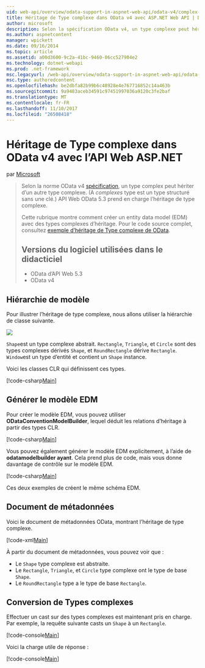 ```yaml
---
uid: web-api/overview/odata-support-in-aspnet-web-api/odata-v4/complex-type-inheritance-in-odata-v4
title: Héritage de Type complexe dans OData v4 avec ASP.NET Web API | Documents Microsoft
author: microsoft
description: Selon la spécification OData v4, un type complexe peut hériter d’un autre type complex. (Un type complexe est un type structuré sans une clé.) API Web...
ms.author: aspnetcontent
manager: wpickett
ms.date: 09/16/2014
ms.topic: article
ms.assetid: a00d3600-9c2a-41bc-9460-06cc527904e2
ms.technology: dotnet-webapi
ms.prod: .net-framework
msc.legacyurl: /web-api/overview/odata-support-in-aspnet-web-api/odata-v4/complex-type-inheritance-in-odata-v4
msc.type: authoredcontent
ms.openlocfilehash: be2dbfa82b99b6c48928e4e767716852c14a463b
ms.sourcegitcommit: 9a9483aceb34591c97451997036a9120c3fe2baf
ms.translationtype: MT
ms.contentlocale: fr-FR
ms.lasthandoff: 11/10/2017
ms.locfileid: "26508418"
---
```

<a name="complex-type-inheritance-in-odata-v4-with-aspnet-web-api"></a>Héritage de Type complexe dans OData v4 avec l’API Web ASP.NET
====================
par [Microsoft](https://github.com/microsoft)

> Selon la norme OData v4 [spécification](http://www.odata.org/documentation/odata-version-4-0/), un type complex peut hériter d’un autre type complexe. (A *complexes* type est un type structuré sans une clé.) API Web OData 5.3 prend en charge l’héritage de type complexe.
> 
> Cette rubrique montre comment créer un entity data model (EDM) avec des types complexes d’héritage. Pour le code source complet, consultez [exemple d’héritage de Type complexe de OData](http://aspnet.codeplex.com/sourcecontrol/latest#Samples/WebApi/OData/v4/ODataComplexTypeInheritanceSample/ReadMe.txt).
> 
> ## <a name="software-versions-used-in-the-tutorial"></a>Versions du logiciel utilisées dans le didacticiel
> 
> 
> - OData d’API Web 5.3
> - OData v4


## <a name="model-hierarchy"></a>Hiérarchie de modèle

Pour illustrer l’héritage de type complexe, nous allons utiliser la hiérarchie de classe suivante.

![](complex-type-inheritance-in-odata-v4/_static/image1.png)

`Shape`est un type complexe abstrait. `Rectangle`, `Triangle`, et `Circle` sont des types complexes dérivés `Shape`, et `RoundRectangle` dérive `Rectangle`. `Window`est un type d’entité et contient un `Shape` instance.

Voici les classes CLR qui définissent ces types.

[!code-csharp[Main](complex-type-inheritance-in-odata-v4/samples/sample1.cs)]

## <a name="build-the-edm-model"></a>Générer le modèle EDM

Pour créer le modèle EDM, vous pouvez utiliser **ODataConventionModelBuilder**, lequel déduit les relations d’héritage à partir des types CLR.

[!code-csharp[Main](complex-type-inheritance-in-odata-v4/samples/sample2.cs)]

Vous pouvez également générer le modèle EDM explicitement, à l’aide de **odatamodelbuilder ayant**. Cela prend plus de code, mais vous donne davantage de contrôle sur le modèle EDM.

[!code-csharp[Main](complex-type-inheritance-in-odata-v4/samples/sample3.cs)]

Ces deux exemples de créent le même schéma EDM.

## <a name="metadata-document"></a>Document de métadonnées

Voici le document de métadonnées OData, montrant l’héritage de type complexe.

[!code-xml[Main](complex-type-inheritance-in-odata-v4/samples/sample4.xml?highlight=13,17,25,30)]

À partir du document de métadonnées, vous pouvez voir que :

- Le `Shape` type complexe est abstraite.
- Le `Rectangle`, `Triangle`, et `Circle` type complexe ont le type de base `Shape`.
- Le `RoundRectangle` type a le type de base `Rectangle`.

## <a name="casting-complex-types"></a>Conversion de Types complexes

Effectuer un cast sur des types complexes est maintenant pris en charge. Par exemple, la requête suivante casts un `Shape` à un `Rectangle`.

[!code-console[Main](complex-type-inheritance-in-odata-v4/samples/sample5.cmd)]

Voici la charge utile de réponse :

[!code-console[Main](complex-type-inheritance-in-odata-v4/samples/sample6.cmd)]
